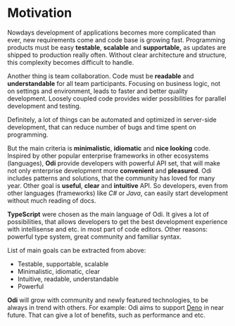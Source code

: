 # Motivation

Nowdays development of applications becomes more complicated than ever, new requirements come and code base is growing fast. Programming products must be easy **testable**, **scalable** and **supportable,** as updates are shipped to production really often. Without clear architecture and structure, this complexity becomes difficult to handle.

Another thing is team collaboration. Code must be **readable** and **understandable** for all team participants. Focusing on business logic, not on settings and environment, leads to faster and better quality development. Loosely coupled code provides wider possibilities for parallel development and testing.

Definitely, a lot of things can be automated and optimized in server-side development, that can reduce number of bugs and time spent on programming. 

But the main criteria is **minimalistic**, **idiomatic** and **nice looking** code. Inspired by other popular enterprise frameworks in other ecosystems \(languages\), **Odi** provide developers with powerful API set, that will make not only enterprise development more **convenient** and **pleasured**. Odi includes patterns and solutions, that the community has loved for many year. Other goal is **useful**, **clear** and **intuitive** API. So developers, even from other languages \(frameworks\) like _C\#_ or _Java_, can easily start development without much reading of docs. 

**TypeScript** were chosen as the main language of Odi. It gives a lot of possibilities, that allows developers to get the best development experience with intellisense and etc. in most part of code editors. Other reasons: powerful type system, great community and familiar syntax.

List of main goals can be extracted from above:

* Testable, supportable, scalable
* Minimalistic, idiomatic, clear
* Intuitive, readable, understandable
* Powerful

**Odi** will grow with community and newly featured technologies, to be always in trend with others. For example: Odi aims to support [Deno](https://github.com/denoland/deno) in near future. That can give a lot of benefits, such as performance and etc.  


